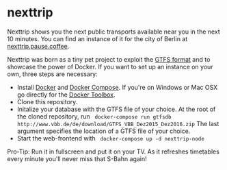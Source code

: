 nexttrip
===================

Nexttrip shows you the next public transports available near you in the next 10 minutes. You can find an instance of it for the city of Berlin at [nexttrip.pause.coffee](https://nexttrip.pause.coffee). 

Nexttrip was born as a tiny pet project to exploit the [GTFS  format](https://developers.google.com/transit/gtfs/reference) and to showcase the power of Docker. If you want to set up an instance on your own, three steps are necessary:

- Install [Docker](https://docs.docker.com/installation/) and [Docker Compose](https://docs.docker.com/compose/install/). If you're on Windows or Mac OSX go directly for the [Docker Toolbox](https://www.docker.com/toolbox).
- Clone this repository.
- Initalize your database with the GTFS file of your choice. At the root of the cloned repository, run ``` docker-compose run gtfsdb http://www.vbb.de/de/download/GTFS_VBB_Dez2015_Dez2016.zip``` The last argument specifies the location of a GTFS file of your choice.
- Start the web-frontend with ``` docker-compose up -d nexttrip-node```

Pro-Tip: Run it in fullscreen and put it on your TV. As it refreshes timetables every minute you'll never miss that S-Bahn again!

